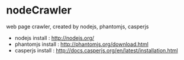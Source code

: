 nodeCrawler
===========

web page crawler, created by nodejs, phantomjs, casperjs

* nodejs install : http://nodejs.org/
* phantomjs install : http://phantomjs.org/download.html
* casperjs install : http://docs.casperjs.org/en/latest/installation.html
